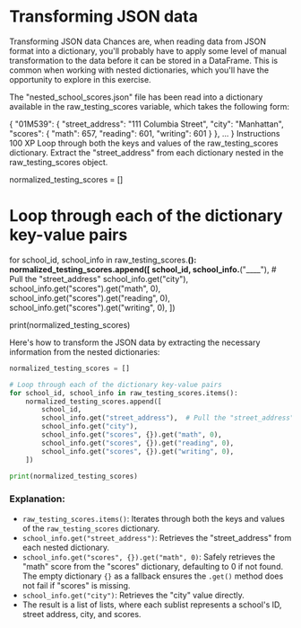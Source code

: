 # Transforming JSON data

Transforming JSON data
Chances are, when reading data from JSON format into a dictionary, you'll probably have to apply some level of manual transformation to the data before it can be stored in a DataFrame. This is common when working with nested dictionaries, which you'll have the opportunity to explore in this exercise.

The "nested_school_scores.json" file has been read into a dictionary available in the raw_testing_scores variable, which takes the following form:

{
    "01M539": {
        "street_address": "111 Columbia Street",
        "city": "Manhattan",
        "scores": {
              "math": 657,
              "reading": 601,
              "writing": 601
        }
  }, ...
}
Instructions
100 XP
Loop through both the keys and values of the raw_testing_scores dictionary.
Extract the "street_address" from each dictionary nested in the raw_testing_scores object.

normalized_testing_scores = []

# Loop through each of the dictionary key-value pairs
for school_id, school_info in raw_testing_scores.____():
	normalized_testing_scores.append([
    	school_id,
    	school_info.____("____"),  # Pull the "street_address"
    	school_info.get("city"),
    	school_info.get("scores").get("math", 0),
    	school_info.get("scores").get("reading", 0),
    	school_info.get("scores").get("writing", 0),
    ])

print(normalized_testing_scores)

Here's how to transform the JSON data by extracting the necessary information from the nested dictionaries:

```python
normalized_testing_scores = []

# Loop through each of the dictionary key-value pairs
for school_id, school_info in raw_testing_scores.items():
    normalized_testing_scores.append([
        school_id,
        school_info.get("street_address"),  # Pull the "street_address"
        school_info.get("city"),
        school_info.get("scores", {}).get("math", 0),
        school_info.get("scores", {}).get("reading", 0),
        school_info.get("scores", {}).get("writing", 0),
    ])

print(normalized_testing_scores)
```

### Explanation:
- `raw_testing_scores.items()`: Iterates through both the keys and values of the `raw_testing_scores` dictionary.
- `school_info.get("street_address")`: Retrieves the "street_address" from each nested dictionary.
- `school_info.get("scores", {}).get("math", 0)`: Safely retrieves the "math" score from the "scores" dictionary, defaulting to 0 if not found. The empty dictionary `{}` as a fallback ensures the `.get()` method does not fail if "scores" is missing.
- `school_info.get("city")`: Retrieves the "city" value directly.
- The result is a list of lists, where each sublist represents a school's ID, street address, city, and scores.
